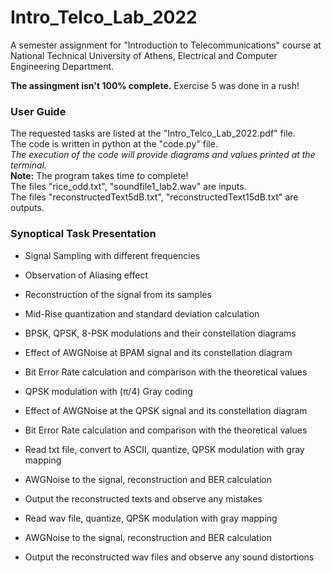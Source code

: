 # Intro_Telco_Lab_2022
A semester assignment for "Introduction to Telecommunications" course at National Technical University of Athens, Electrical and Computer Engineering Department.

**The assingment isn't 100% complete.** Exercise 5 was done in a rush!

### User Guide
The requested tasks are listed at the "Intro_Telco_Lab_2022.pdf" file.\
The code is written in python at the "code.py" file.\
*The execution of the code will provide diagrams and values printed at the terminal.*\
**Note:** The program takes time to complete!\
The files "rice_odd.txt", "soundfile1_lab2.wav" are inputs.\
The files "reconstructedText5dB.txt", "reconstructedText15dB.txt" are outputs.

### Synoptical Task Presentation 
- Signal Sampling with different frequencies
- Observation of Aliasing effect
- Reconstruction of the signal from its samples


- Mid-Rise quantization and standard deviation calculation
- BPSK, QPSK, 8-PSK modulations and their constellation diagrams
- Effect of AWGNoise at BPAM signal and its constellation diagram
- Bit Error Rate calculation and comparison with the theoretical values 


- QPSK modulation with (π/4) Gray coding
- Effect of AWGNoise at the QPSK signal and its constellation diagram
- Bit Error Rate calculation and comparison with the theoretical values


- Read txt file, convert to ASCII, quantize, QPSK modulation with gray mapping
- AWGNoise to the signal, reconstruction and BER calculation
- Output the reconstructed texts and observe any mistakes


- Read wav file, quantize, QPSK modulation with gray mapping
- AWGNoise to the signal, reconstruction and BER calculation
- Output the reconstructed wav files and observe any sound distortions
